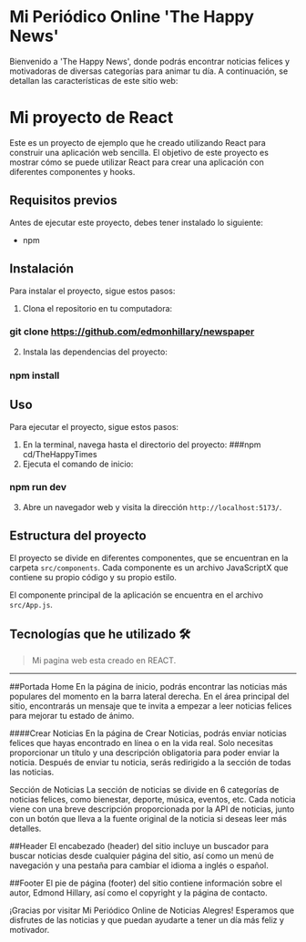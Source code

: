 # Mi Periódico Online 'The Happy News'
 Bienvenido a 'The Happy News', donde podrás encontrar noticias felices y motivadoras de diversas categorías para animar tu día. A continuación, se detallan las características de este sitio web:

# Mi proyecto de React

Este es un proyecto de ejemplo que he creado utilizando React para construir una aplicación web sencilla. El objetivo de este proyecto es mostrar cómo se puede utilizar React para crear una aplicación con diferentes componentes y hooks.

## Requisitos previos

Antes de ejecutar este proyecto, debes tener instalado lo siguiente:

- npm
 
## Instalación

Para instalar el proyecto, sigue estos pasos:

1. Clona el repositorio en tu computadora:
 ### git clone https://github.com/edmonhillary/newspaper
2. Instala las dependencias del proyecto: 

### npm install

## Uso

Para ejecutar el proyecto, sigue estos pasos:

1. En la terminal, navega hasta el directorio del proyecto:
###npm cd/TheHappyTimes
2. Ejecuta el comando de inicio:
### npm run dev

3. Abre un navegador web y visita la dirección `http://localhost:5173/`.

## Estructura del proyecto

El proyecto se divide en diferentes componentes, que se encuentran en la carpeta `src/components`. Cada componente es un archivo JavaScriptX que contiene su propio código y su propio estilo.

El componente principal de la aplicación se encuentra en el archivo `src/App.js`.
## Tecnologías que he utilizado 🛠️

>Mi pagina web esta creado en REACT.

---


##Portada Home
En la página de inicio, podrás encontrar las noticias más populares del momento en la barra lateral derecha. En el área principal del sitio, encontrarás un mensaje que te invita a empezar a leer noticias felices para mejorar tu estado de ánimo.

####Crear Noticias
En la página de Crear Noticias, podrás enviar noticias felices que hayas encontrado en línea o en la vida real. Solo necesitas proporcionar un título y una descripción obligatoria para poder enviar la noticia. Después de enviar tu noticia, serás redirigido a la sección de todas las noticias.

Sección de Noticias
La sección de noticias se divide en 6 categorías de noticias felices, como bienestar, deporte, música, eventos, etc. Cada noticia viene con una breve descripción proporcionada por la API de noticias, junto con un botón que lleva a la fuente original de la noticia si deseas leer más detalles.

##Header
El encabezado (header) del sitio incluye un buscador para buscar noticias desde cualquier página del sitio, así como un menú de navegación y una pestaña para cambiar el idioma a inglés o español.

##Footer
El pie de página (footer) del sitio contiene información sobre el autor, Edmond Hillary, así como el copyright y la página de contacto.

¡Gracias por visitar Mi Periódico Online de Noticias Alegres! Esperamos que disfrutes de las noticias y que puedan ayudarte a tener un día más feliz y motivador.


